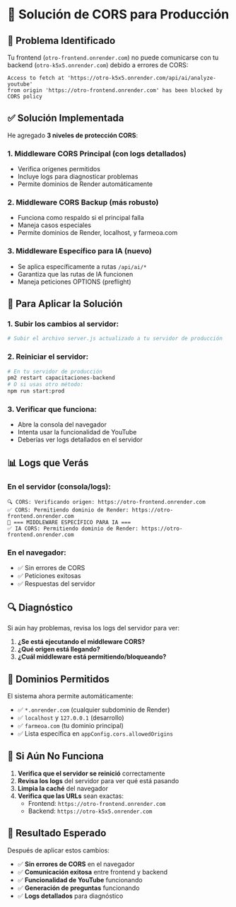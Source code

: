 # 🔧 Solución de CORS para Producción

## 🚨 Problema Identificado

Tu frontend (`otro-frontend.onrender.com`) no puede comunicarse con tu backend (`otro-k5x5.onrender.com`) debido a errores de CORS:

```
Access to fetch at 'https://otro-k5x5.onrender.com/api/ai/analyze-youtube' 
from origin 'https://otro-frontend.onrender.com' has been blocked by CORS policy
```

## ✅ Solución Implementada

He agregado **3 niveles de protección CORS**:

### 1. **Middleware CORS Principal** (con logs detallados)
- Verifica orígenes permitidos
- Incluye logs para diagnosticar problemas
- Permite dominios de Render automáticamente

### 2. **Middleware CORS Backup** (más robusto)
- Funciona como respaldo si el principal falla
- Maneja casos especiales
- Permite dominios de Render, localhost, y farmeoa.com

### 3. **Middleware Específico para IA** (nuevo)
- Se aplica específicamente a rutas `/api/ai/*`
- Garantiza que las rutas de IA funcionen
- Maneja peticiones OPTIONS (preflight)

## 🚀 Para Aplicar la Solución

### 1. **Subir los cambios al servidor:**
```bash
# Subir el archivo server.js actualizado a tu servidor de producción
```

### 2. **Reiniciar el servidor:**
```bash
# En tu servidor de producción
pm2 restart capacitaciones-backend
# O si usas otro método:
npm run start:prod
```

### 3. **Verificar que funciona:**
- Abre la consola del navegador
- Intenta usar la funcionalidad de YouTube
- Deberías ver logs detallados en el servidor

## 📊 Logs que Verás

### En el servidor (consola/logs):
```
🔍 CORS: Verificando origen: https://otro-frontend.onrender.com
✅ CORS: Permitiendo dominio de Render: https://otro-frontend.onrender.com
🤖 === MIDDLEWARE ESPECÍFICO PARA IA ===
✅ IA CORS: Permitiendo dominio de Render: https://otro-frontend.onrender.com
```

### En el navegador:
- ✅ Sin errores de CORS
- ✅ Peticiones exitosas
- ✅ Respuestas del servidor

## 🔍 Diagnóstico

Si aún hay problemas, revisa los logs del servidor para ver:

1. **¿Se está ejecutando el middleware CORS?**
2. **¿Qué origen está llegando?**
3. **¿Cuál middleware está permitiendo/bloqueando?**

## 🎯 Dominios Permitidos

El sistema ahora permite automáticamente:
- ✅ `*.onrender.com` (cualquier subdominio de Render)
- ✅ `localhost` y `127.0.0.1` (desarrollo)
- ✅ `farmeoa.com` (tu dominio principal)
- ✅ Lista específica en `appConfig.cors.allowedOrigins`

## 🚨 Si Aún No Funciona

1. **Verifica que el servidor se reinició** correctamente
2. **Revisa los logs** del servidor para ver qué está pasando
3. **Limpia la caché** del navegador
4. **Verifica que las URLs** sean exactas:
   - Frontend: `https://otro-frontend.onrender.com`
   - Backend: `https://otro-k5x5.onrender.com`

## 🎉 Resultado Esperado

Después de aplicar estos cambios:
- ✅ **Sin errores de CORS** en el navegador
- ✅ **Comunicación exitosa** entre frontend y backend
- ✅ **Funcionalidad de YouTube** funcionando
- ✅ **Generación de preguntas** funcionando
- ✅ **Logs detallados** para diagnóstico

